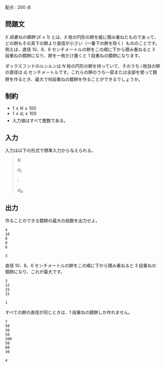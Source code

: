 配点 : $200$ 点

## 問題文

*$X$ 段重ねの鏡餅* $(X \geq 1)$ とは、$X$ 枚の円形の餅を縦に積み重ねたものであって、どの餅もその真下の餅より直径が小さい（一番下の餅を除く）もののことです。例えば、直径 $10$、$8$、$6$ センチメートルの餅をこの順に下から積み重ねると $3$ 段重ねの鏡餅になり、餅を一枚だけ置くと $1$ 段重ねの鏡餅になります。

ダックスフンドのルンルンは $N$ 枚の円形の餅を持っていて、そのうち $i$ 枚目の餅の直径は $d_i$ センチメートルです。これらの餅のうち一部または全部を使って鏡餅を作るとき、最大で何段重ねの鏡餅を作ることができるでしょうか。

## 制約

- $1 \leq N \leq 100$
- $1 \leq d_i \leq 100$
- 入力値はすべて整数である。

## 入力

入力は以下の形式で標準入力から与えられる。

> $N$
> 
> $d_1$
> 
> $:$
> 
> $d_N$

## 出力

作ることのできる鏡餅の最大の段数を出力せよ。

```input1
4
10
8
8
6
```

```output1
3
```

直径 $10$、$8$、$6$ センチメートルの餅をこの順に下から積み重ねると $3$ 段重ねの鏡餅になり、これが最大です。

```input2
3
15
15
15
```

```output2
1
```

すべての餅の直径が同じときは、$1$ 段重ねの鏡餅しか作れません。

```input3
7
50
30
50
100
50
80
30
```

```output3
4
```
